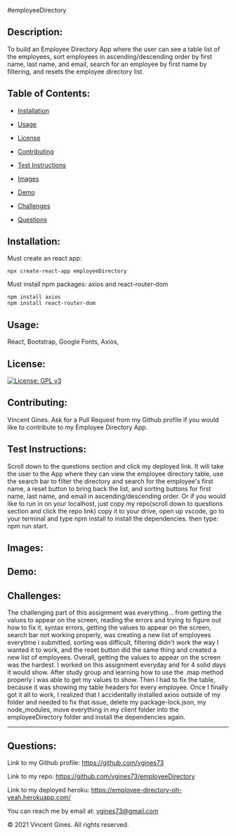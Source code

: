 #employeeDirectory

## Description:
To build an Employee Directory App where the user can see a table list of the employees, sort employees in ascending/descending order by first name, last name, and email, search for an employee by first name by filtering, and resets the employee directory list.
## Table of Contents:

* [Installation](#Installation)

* [Usage](#Usage)

* [License](#License)

* [Contributing](#Contributing)

* [Test Instructions](#Test-Instructions)

* [Images](#Images)

* [Demo](#Demo)

* [Challenges](#Challenges)

* [Questions](#Questions)

## Installation:
Must create an react app: 

    npx create-react-app employeeDirectory


Must install npm packages: axios and react-router-dom

    npm install axios
    npm install react-router-dom

## Usage:

React, Bootstrap, Google Fonts, Axios, 

## License:
[![License: GPL v3](https://img.shields.io/badge/License-GPLv3-blue.svg)](https://www.gnu.org/licenses/gpl-3.0)

## Contributing:
Vincent Gines. Ask for a Pull Request from my Github profile if you would like to contribute to my Employee Directory App.

## Test Instructions:
Scroll down to the questions section and click my deployed link. It will take the user to the App where they can view the employee directory table, use the search bar to filter the directory and search for the employee's first name, a reset button to bring back the list, and sorting buttons for first name, last name, and email in ascending/descending order. Or if you would like to run in on your localhost, just copy my repo(scroll down to questions section and click the repo link) copy it to your drive, open up vscode, go to your terminal and type npm install to install the dependencies. then type: npm run start.
## Images:

## Demo:

## Challenges: 

The challenging part of this assignment was everything... from getting the values to appear on the screen, reading the errors and trying to figure out how to fix it, syntax errors, getting the values to appear on the screen, search bar not working properly, was creating a new list of employees everytime i submitted, sorting was difficult, filtering didn't work the way I wanted it to work, and the reset button did the same thing and created a new list of employees. Overall, getting the values to appear on the screen was the hardest. I worked on this assignment everyday and for 4 solid days it would show. After study group and learning how to use the .map method properly i was able to get my values to show. Then I had to fix the table, because it was showing my table headers for every employee. Once I finally got it all to work, I realized that I accidentally installed axios outside of my folder and needed to fix that issue, delete my package-lock.json, my node_modules, move everything in my client folder into the employeeDirectory folder and install the dependencies again. 


---
## Questions:

Link to my Github profile: https://github.com/vgines73

Link to my repo: https://github.com/vgines73/employeeDirectory

Link to my deployed heroku: https://employee-directory-oh-yeah.herokuapp.com/

You can reach me by email at: vgines73@gmail.com

© 2021 Vincent Gines. All rights reserved. 